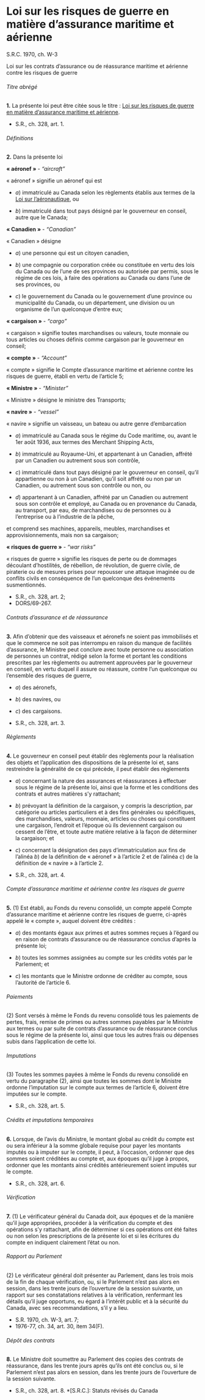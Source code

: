 # Loi sur les risques de guerre en matière d’assurance maritime et aérienne

S.R.C. 1970, ch. W-3

Loi sur les contrats d’assurance ou de réassurance maritime et aérienne contre les risques de guerre

###### Titre abrégé

**1.** La présente loi peut être citée sous le titre : [Loi sur les risques de guerre en matière d’assurance maritime et aérienne](/canada/fra/lois/M/M-0.56.md).

  * S.R., ch. 328, art. 1.

###### Définitions

**2.** Dans la présente loi

**« aéronef »** - _“aircraft”_

    

« aéronef » signifie un aéronef qui est

  * _a_) immatriculé au Canada selon les règlements établis aux termes de la [Loi sur l’aéronautique](/canada/fra/lois/A/A-2.md), ou

  * _b_) immatriculé dans tout pays désigné par le gouverneur en conseil, autre que le Canada;

**« Canadien »** - _“Canadian”_

    

« Canadien » désigne

  * _a_) une personne qui est un citoyen canadien,

  * _b_) une compagnie ou corporation créée ou constituée en vertu des lois du Canada ou de l’une de ses provinces ou autorisée par permis, sous le régime de ces lois, à faire des opérations au Canada ou dans l’une de ses provinces, ou

  * _c_) le gouvernement du Canada ou le gouvernement d’une province ou municipalité du Canada, ou un département, une division ou un organisme de l’un quelconque d’entre eux;

**« cargaison »** - _“cargo”_

    

« cargaison » signifie toutes marchandises ou valeurs, toute monnaie ou tous articles ou choses définis comme cargaison par le gouverneur en conseil;

**« compte »** - _“Account”_

    

« compte » signifie le Compte d’assurance maritime et aérienne contre les risques de guerre, établi en vertu de l’article 5;

**« Ministre »** - _“Minister”_

    

« Ministre » désigne le ministre des Transports;

**« navire »** - _“vessel”_

    

« navire » signifie un vaisseau, un bateau ou autre genre d’embarcation

  * _a_) immatriculé au Canada sous le régime du Code maritime, ou, avant le 1er août 1936, aux termes des Merchant Shipping Acts,

  * _b_) immatriculé au Royaume-Uni, et appartenant à un Canadien, affrété par un Canadien ou autrement sous son contrôle,

  * _c_) immatriculé dans tout pays désigné par le gouverneur en conseil, qu’il appartienne ou non à un Canadien, qu’il soit affrété ou non par un Canadien, ou autrement sous son contrôle ou non, ou

  * _d_) appartenant à un Canadien, affrété par un Canadien ou autrement sous son contrôle et employé, au Canada ou en provenance du Canada, au transport, par eau, de marchandises ou de personnes ou à l’entreprise ou à l’industrie de la pêche,

et comprend ses machines, appareils, meubles, marchandises et approvisionnements, mais non sa cargaison;

**« risques de guerre »** - _“war risks”_

    

« risques de guerre » signifie les risques de perte ou de dommages découlant d’hostilités, de rébellion, de révolution, de guerre civile, de piraterie ou de mesures prises pour repousser une attaque imaginée ou de conflits civils en conséquence de l’un quelconque des événements susmentionnés.

  * S.R., ch. 328, art. 2;
  * DORS/69-267.

###### Contrats d’assurance et de réassurance

**3.** Afin d’obtenir que des vaisseaux et aéronefs ne soient pas immobilisés et que le commerce ne soit pas interrompu en raison du manque de facilités d’assurance, le Ministre peut conclure avec toute personne ou association de personnes un contrat, rédigé selon la forme et portant les conditions prescrites par les règlements ou autrement approuvées par le gouverneur en conseil, en vertu duquel il assure ou réassure, contre l’un quelconque ou l’ensemble des risques de guerre,

  * _a_) des aéronefs,

  * _b_) des navires, ou

  * _c_) des cargaisons.

  * S.R., ch. 328, art. 3.

###### Règlements

**4.** Le gouverneur en conseil peut établir des règlements pour la réalisation des objets et l’application des dispositions de la présente loi et, sans restreindre la généralité de ce qui précède, il peut établir des règlements

  * _a_) concernant la nature des assurances et réassurances à effectuer sous le régime de la présente loi, ainsi que la forme et les conditions des contrats et autres matières s’y rattachant;

  * _b_) prévoyant la définition de la cargaison, y compris la description, par catégorie ou articles particuliers et à des fins générales ou spécifiques, des marchandises, valeurs, monnaie, articles ou choses qui constituent une cargaison, l’endroit et l’époque où ils deviennent cargaison ou cessent de l’être, et toute autre matière relative à la façon de déterminer la cargaison; et

  * _c_) concernant la désignation des pays d’immatriculation aux fins de l’alinéa _b_) de la définition de « aéronef » à l’article 2 et de l’alinéa _c_) de la définition de « navire » à l’article 2.

  * S.R., ch. 328, art. 4.

###### Compte d’assurance maritime et aérienne contre les risques de guerre

**5.** (1) Est établi, au Fonds du revenu consolidé, un compte appelé Compte d’assurance maritime et aérienne contre les risques de guerre, ci-après appelé le « compte », auquel doivent être crédités :

  * _a_) des montants égaux aux primes et autres sommes reçues à l’égard ou en raison de contrats d’assurance ou de réassurance conclus d’après la présente loi;

  * _b_) toutes les sommes assignées au compte sur les crédits votés par le Parlement; et

  * _c_) les montants que le Ministre ordonne de créditer au compte, sous l’autorité de l’article 6.

###### Paiements

(2) Sont versés à même le Fonds du revenu consolidé tous les paiements de pertes, frais, remise de primes ou autres sommes payables par le Ministre aux termes ou par suite de contrats d’assurance ou de réassurance conclus sous le régime de la présente loi, ainsi que tous les autres frais ou dépenses subis dans l’application de cette loi.

###### Imputations

(3) Toutes les sommes payées à même le Fonds du revenu consolidé en vertu du paragraphe (2), ainsi que toutes les sommes dont le Ministre ordonne l’imputation sur le compte aux termes de l’article 6, doivent être imputées sur le compte.

  * S.R., ch. 328, art. 5.

###### Crédits et imputations temporaires

**6.** Lorsque, de l’avis du Ministre, le montant global au crédit du compte est ou sera inférieur à la somme globale requise pour payer les montants imputés ou à imputer sur le compte, il peut, à l’occasion, ordonner que des sommes soient créditées au compte et, aux époques qu’il juge à propos, ordonner que les montants ainsi crédités antérieurement soient imputés sur le compte.

  * S.R., ch. 328, art. 6.

###### Vérification

**7.** (1) Le vérificateur général du Canada doit, aux époques et de la manière qu’il juge appropriées, procéder à la vérification du compte et des opérations s’y rattachant, afin de déterminer si ces opérations ont été faites ou non selon les prescriptions de la présente loi et si les écritures du compte en indiquent clairement l’état ou non.

###### Rapport au Parlement

(2) Le vérificateur général doit présenter au Parlement, dans les trois mois de la fin de chaque vérification, ou, si le Parlement n’est pas alors en session, dans les trente jours de l’ouverture de la session suivante, un rapport sur ses constatations relatives à la vérification, renfermant les détails qu’il juge opportuns, eu égard à l’intérêt public et à la sécurité du Canada, avec ses recommandations, s’il y a lieu.

  * S.R. 1970, ch. W-3, art. 7;
  * 1976-77, ch. 34, art. 30, item 34(F).

###### Dépôt des contrats

**8.** Le Ministre doit soumettre au Parlement des copies des contrats de réassurance, dans les trente jours après qu’ils ont été conclus ou, si le Parlement n’est pas alors en session, dans les trente jours de l’ouverture de la session suivante.

  * S.R., ch. 328, art. 8.
  *[S.R.C.]: Statuts révisés du Canada
